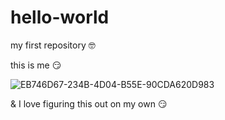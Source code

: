 # hello-world
my first repository 🤓

this is me 😏

![EB746D67-234B-4D04-B55E-90CDA620D983](https://user-images.githubusercontent.com/104649620/166055816-3bb7f67f-b860-4a42-92b3-8c44dcf6f06b.jpeg)


& I love figuring this out on my own 😏
